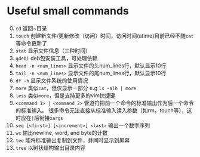 # Useful small commands
0. `cd` 返回~目录
1. `touch` 创建新文件/更新修改（访问）时间，访问时间(atime)目前已经不随`cat`等命令更新了
2. `stat` 显示文件信息（三种时间）
3. `gdebi` deb包安装工具，可处理依赖
4. `head -n <num_lines>` 显示文件的头num_lines行，默认显示10行
5. `tail -n <num_lines>` 显示文件的尾num_lines行，默认显示10行
6. `df -h` 显示文件系统的使用情况
7. `more` 类似`cat`，但仅显示一部分 e.g `ls -alh | more`
8. `less` 类似`more`，但是支持更多的vim快捷键
9. `<command 1> | <command 2>` 管道符把前一个命令的标准输出作为后一个命令的标准输入。
很多命令无法直接从标准输入读入参数（如rm，touch等），这时应在`|`后衔接`xargs`
10. `seq [<first>] [<increment>] <last>` 输出一个数字序列
11. `wc` 输出newline, word, and byte的计数
12. `tee` 能将标准输出复制到文件，并同时显示到屏幕
13. `tree` 以树状结构输出目录内容
